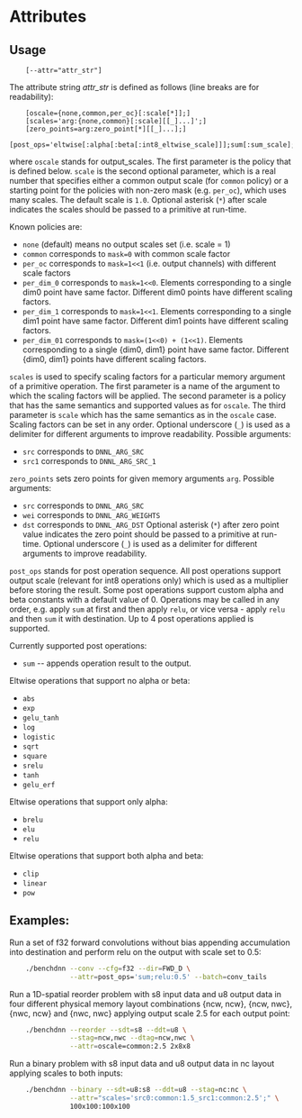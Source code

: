 # Attributes

## Usage
```
    [--attr="attr_str"]
```

The attribute string *attr_str* is defined as follows (line breaks are for
readability):
```
    [oscale={none,common,per_oc}[:scale[*]];]
    [scales='arg:{none,common}[:scale][[_]...]';]
    [zero_points=arg:zero_point[*][[_]...];]
    [post_ops='eltwise[:alpha[:beta[:int8_eltwise_scale]]];sum[:sum_scale];';]
```

where `oscale` stands for output_scales. The first parameter is the policy that
is defined below. `scale` is the second optional parameter, which is a real
number that specifies either a common output scale (for `common` policy) or a
starting point for the policies with non-zero mask (e.g. `per_oc`), which uses
many scales. The default scale is `1.0`. Optional asterisk (`*`) after scale
indicates the scales should be passed to a primitive at run-time.

Known policies are:
  - `none` (default) means no output scales set (i.e. scale = 1)
  - `common` corresponds to `mask=0` with common scale factor
  - `per_oc` corresponds to `mask=1<<1` (i.e. output channels) with different
     scale factors
  - `per_dim_0`  corresponds to `mask=1<<0`. Elements corresponding to a single
                 dim0 point have same factor. Different dim0 points have
                 different scaling factors.
  - `per_dim_1`  corresponds to `mask=1<<1`. Elements corresponding to a single
                 dim1 point have same factor. Different dim1 points have
                 different scaling factors.
  - `per_dim_01` corresponds to `mask=(1<<0) + (1<<1)`. Elements corresponding
                 to a single {dim0, dim1} point have same factor. Different
                 {dim0, dim1} points have different scaling factors.


`scales` is used to specify scaling factors for a particular memory argument
of a primitive operation. The first parameter is a name of the argument to
which the scaling factors will be applied. The second parameter is a policy
that has the same semantics and supported values as for `oscale`.
The third parameter is `scale` which has the same semantics as in the `oscale`
case. Scaling factors can be set in any order.
Optional underscore (`_`) is used as a delimiter for different arguments to
improve readability.
Possible arguments:
  - `src` corresponds to `DNNL_ARG_SRC`
  - `src1` corresponds to `DNNL_ARG_SRC_1`


`zero_points` sets zero points for given memory arguments `arg`.
Possible arguments:
  - `src` corresponds to `DNNL_ARG_SRC`
  - `wei` corresponds to `DNNL_ARG_WEIGHTS`
  - `dst` corresponds to `DNNL_ARG_DST`
Optional asterisk (`*`) after zero point value indicates the zero point should
be passed to a primitive at run-time.
Optional underscore (`_`) is used as a delimiter for different arguments to
improve readability.


`post_ops` stands for post operation sequence. All post operations support
output scale (relevant for int8 operations only) which is used as a multiplier
before storing the result. Some post operations support custom alpha and beta
constants with a default value of 0. Operations may be called in any order, e.g.
apply `sum` at first and then apply `relu`, or vice versa - apply `relu` and
then `sum` it with destination. Up to 4 post operations applied is supported.

Currently supported post operations:
  - `sum` -- appends operation result to the output.

Eltwise operations that support no alpha or beta:
  - `abs`
  - `exp`
  - `gelu_tanh`
  - `log`
  - `logistic`
  - `sqrt`
  - `square`
  - `srelu`
  - `tanh`
  - `gelu_erf`

Eltwise operations that support only alpha:
  - `brelu`
  - `elu`
  - `relu`

Eltwise operations that support both alpha and beta:
  - `clip`
  - `linear`
  - `pow`


## Examples:

Run a set of f32 forward convolutions without bias appending accumulation into
destination and perform relu on the output with scale set to 0.5:
``` sh
    ./benchdnn --conv --cfg=f32 --dir=FWD_D \
               --attr=post_ops='sum;relu:0.5' --batch=conv_tails
```

Run a 1D-spatial reorder problem with s8 input data and u8 output data in four
different physical memory layout combinations {ncw, ncw}, {ncw, nwc},
{nwc, ncw} and {nwc, nwc} applying output scale 2.5 for each output point:
``` sh
    ./benchdnn --reorder --sdt=s8 --ddt=u8 \
               --stag=ncw,nwc --dtag=ncw,nwc \
               --attr=oscale=common:2.5 2x8x8
```

Run a binary problem with s8 input data and u8 output data in nc layout
applying scales to both inputs:
``` sh
    ./benchdnn --binary --sdt=u8:s8 --ddt=u8 --stag=nc:nc \
               --attr="scales='src0:common:1.5_src1:common:2.5';" \
               100x100:100x100
```
